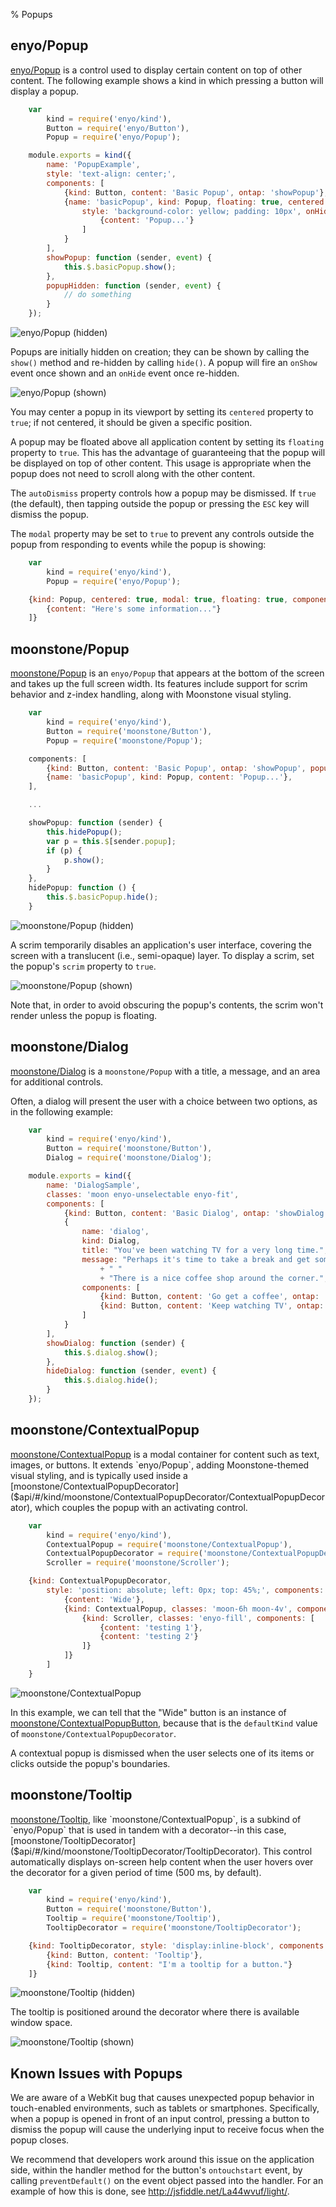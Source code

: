 % Popups

## enyo/Popup

[enyo/Popup]($api/#/kind/enyo/Popup/Popup) is a control used to display certain
content on top of other content.  The following example shows a kind in which
pressing a button will display a popup.

```javascript
    var
        kind = require('enyo/kind'),
        Button = require('enyo/Button'),
        Popup = require('enyo/Popup');

    module.exports = kind({
        name: 'PopupExample',
        style: 'text-align: center;',
        components: [
            {kind: Button, content: 'Basic Popup', ontap: 'showPopup'},
            {name: 'basicPopup', kind: Popup, floating: true, centered: true,
                style: 'background-color: yellow; padding: 10px', onHide: 'popupHidden', components: [
                    {content: 'Popup...'}
                ]
            }
        ],
        showPopup: function (sender, event) {
            this.$.basicPopup.show();
        },
        popupHidden: function (sender, event) {
            // do something
        }
    });
```

![_enyo/Popup (hidden)_](../../assets/enyo-popup-hidden.png)

Popups are initially hidden on creation; they can be shown by calling the
`show()` method and re-hidden by calling `hide()`.  A popup will fire an
`onShow` event once shown and an `onHide` event once re-hidden. 

![_enyo/Popup (shown)_](../../assets/enyo-popup-shown.png)

You may center a popup in its viewport by setting its `centered` property to
`true`; if not centered, it should be given a specific position.

A popup may be floated above all application content by setting its `floating`
property to `true`.  This has the advantage of guaranteeing that the popup will
be displayed on top of other content.  This usage is appropriate when the popup
does not need to scroll along with the other content.

The `autoDismiss` property controls how a popup may be dismissed. If `true` (the
default), then tapping outside the popup or pressing the `ESC` key will dismiss
the popup.

The `modal` property may be set to `true` to prevent any controls outside the
popup from responding to events while the popup is showing:

```javascript
    var
        kind = require('enyo/kind'),
        Popup = require('enyo/Popup');

    {kind: Popup, centered: true, modal: true, floating: true, components: [
        {content: "Here's some information..."}
    ]}
```

## moonstone/Popup

[moonstone/Popup]($api/#/kind/moonstone/Popup/Popup) is an `enyo/Popup` that
appears at the bottom of the screen and takes up the full screen width.  Its
features include support for scrim behavior and z-index handling, along with
Moonstone visual styling.

```javascript
    var
        kind = require('enyo/kind'),
        Button = require('moonstone/Button'),
        Popup = require('moonstone/Popup');

    components: [
        {kind: Button, content: 'Basic Popup', ontap: 'showPopup', popup: 'basicPopup'},
        {name: 'basicPopup', kind: Popup, content: 'Popup...'},
    ],

    ...

    showPopup: function (sender) {
        this.hidePopup();
        var p = this.$[sender.popup];
        if (p) {
            p.show();
        }
    },
    hidePopup: function () {
        this.$.basicPopup.hide();
    }
```

![_moonstone/Popup (hidden)_](../../assets/popup-hidden.png)

A scrim temporarily disables an application's user interface, covering the
screen with a translucent (i.e., semi-opaque) layer.  To display a scrim, set
the popup's `scrim` property to `true`. 

![_moonstone/Popup (shown)_](../../assets/popup-shown.png)

Note that, in order to avoid obscuring the popup's contents, the scrim won't
render unless the popup is floating.

## moonstone/Dialog

[moonstone/Dialog]($api/#/kind/moonstone/Dialog/Dialog) is a `moonstone/Popup`
with a title, a message, and an area for additional controls.

Often, a dialog will present the user with a choice between two options, as in
the following example:

```javascript
    var
        kind = require('enyo/kind'),
        Button = require('moonstone/Button'),
        Dialog = require('moonstone/Dialog');

    module.exports = kind({
        name: 'DialogSample',
        classes: 'moon enyo-unselectable enyo-fit',
        components: [
            {kind: Button, content: 'Basic Dialog', ontap: 'showDialog'},
            {
                name: 'dialog',
                kind: Dialog,
                title: "You've been watching TV for a very long time.",
                message: "Perhaps it's time to take a break and get some fresh air."
                    + " "
                    + "There is a nice coffee shop around the corner.",
                components: [
                    {kind: Button, content: 'Go get a coffee', ontap: 'hideDialog'},
                    {kind: Button, content: 'Keep watching TV', ontap: 'hideDialog'}
                ]
            }
        ],
        showDialog: function (sender) {
            this.$.dialog.show();
        },
        hideDialog: function (sender, event) {
            this.$.dialog.hide();
        }
    });
```

## moonstone/ContextualPopup

[moonstone/ContextualPopup]($api/#/kind/moonstone/ContextualPopup/ContextualPopup)
is a modal container for content such as text, images, or buttons.  It extends
`enyo/Popup`, adding Moonstone-themed visual styling, and is typically used
inside a [moonstone/ContextualPopupDecorator]($api/#/kind/moonstone/ContextualPopupDecorator/ContextualPopupDecorator),
which couples the popup with an activating control.

```javascript
    var
        kind = require('enyo/kind'),
        ContextualPopup = require('moonstone/ContextualPopup'),
        ContextualPopupDecorator = require('moonstone/ContextualPopupDecorator'),
        Scroller = require('moonstone/Scroller');

    {kind: ContextualPopupDecorator,
        style: 'position: absolute; left: 0px; top: 45%;', components: [
            {content: 'Wide'},
            {kind: ContextualPopup, classes: 'moon-6h moon-4v', components: [
                {kind: Scroller, classes: 'enyo-fill', components: [
                    {content: 'testing 1'},
                    {content: 'testing 2'}
                ]}
            ]}
        ]
    }
```

![_moonstone/ContextualPopup_](../../assets/contextual-popup-shown.png)

In this example, we can tell that the "Wide" button is an instance of
[moonstone/ContextualPopupButton]($api/#/kind/moonstone/ContextualPopupButton/ContextualPopupButton),
because that is the `defaultKind` value of `moonstone/ContextualPopupDecorator`.

A contextual popup is dismissed when the user selects one of its items or clicks
outside the popup's boundaries.

## moonstone/Tooltip

[moonstone/Tooltip]($api/#/kind/moonstone/Tooltip/Tooltip), like
`moonstone/ContextualPopup`, is a subkind of `enyo/Popup` that is used in tandem
with a decorator--in this case,
[moonstone/TooltipDecorator]($api/#/kind/moonstone/TooltipDecorator/TooltipDecorator).
This control automatically displays on-screen help content when the user hovers
over the decorator for a given period of time (500 ms, by default).

```javascript
    var
        kind = require('enyo/kind'),
        Button = require('moonstone/Button'),
        Tooltip = require('moonstone/Tooltip'),
        TooltipDecorator = require('moonstone/TooltipDecorator');

    {kind: TooltipDecorator, style: 'display:inline-block', components: [
        {kind: Button, content: 'Tooltip'},
        {kind: Tooltip, content: "I'm a tooltip for a button."}
    ]}
```

![_moonstone/Tooltip_ (hidden)](../../assets/tooltip-hidden.png)

The tooltip is positioned around the decorator where there is available window
space.

![_moonstone/Tooltip_ (shown)](../../assets/tooltip-shown.png)

## Known Issues with Popups

We are aware of a WebKit bug that causes unexpected popup behavior in
touch-enabled environments, such as tablets or smartphones.  Specifically, when
a popup is opened in front of an input control, pressing a button to dismiss the
popup will cause the underlying input to receive focus when the popup closes.

We recommend that developers work around this issue on the application side,
within the handler method for the button's `ontouchstart` event, by calling
`preventDefault()` on the event object passed into the handler.  For an example
of how this is done, see <http://jsfiddle.net/La44wvuf/light/>.
